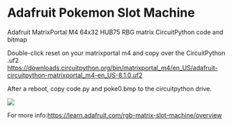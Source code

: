 # Adafruit Pokemon Slot Machine

Adafruit MatrixPortal M4
64x32 HUB75 RBG matrix CircuitPython code and bitmap 

Double-click reset on your matrixportal m4 and copy over the CircuitPython .uf2
https://downloads.circuitpython.org/bin/matrixportal_m4/en_US/adafruit-circuitpython-matrixportal_m4-en_US-8.1.0.uf2

After a reboot, copy code.py and poke0.bmp to the circuitpython drive. 

![](https://github.com/Fr4nkFletcher/Adafruit-Pokemon-Slot-Machine/blob/main/pokeslot.gif)

For more info:<https://learn.adafruit.com/rgb-matrix-slot-machine/overview>
